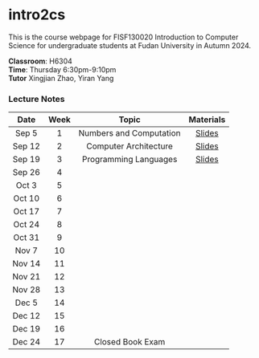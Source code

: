 # intro2cs

This is the course webpage for FISF130020 Introduction to Computer Science for undergraduate students at Fudan University in Autumn 2024.

**Classroom**: H6304  
**Time**: Thursday 6:30pm-9:10pm  
**Tutor** Xingjian Zhao, Yiran Yang  

### Lecture Notes

| Date | Week | Topic | Materials |
|:---------:|:---------:|:---------:|:------------------:|
| Sep 5  |  1 | Numbers and Computation | [Slides](slides/L1-Numbers_and_Computation.pdf)  |
| Sep 12 |  2 | Computer Architecture | [Slides](slides/L2-Arch.pdf)  |
| Sep 19 |  3 | Programming Languages | [Slides](slides/L2-PL.pdf)  |
| Sep 26 |  4 |   |   |
| Oct 3  |  5 |   |   |
| Oct 10 |  6 |   |   |
| Oct 17 |  7 |   |   |
| Oct 24 |  8 |   |   |
| Oct 31 |  9 |   |   |
| Nov 7  | 10 |   |   |
| Nov 14 | 11 |   |   |
| Nov 21 | 12 |   |   |
| Nov 28 | 13 |   |   |
| Dec 5  | 14 |   |   |
| Dec 12 | 15 |   |   |
| Dec 19 | 16 |   |   |
| Dec 24 | 17 | Closed Book Exam  | |

